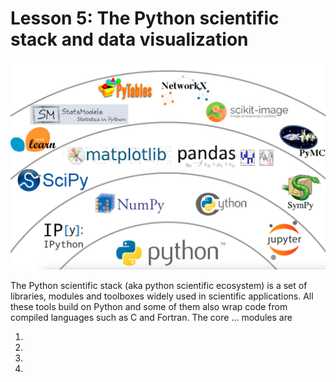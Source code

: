 # Lesson 5: The Python scientific stack and data visualization

![](img/SciPythonStack.png)


The Python scientific stack (aka python scientific ecosystem) is a set of libraries, modules and toolboxes widely used 
in scientific applications. All these tools build on Python and some of them also wrap code from compiled languages such as C and 
Fortran. The core ... modules are

1. 
2. 
3. 
4. 

